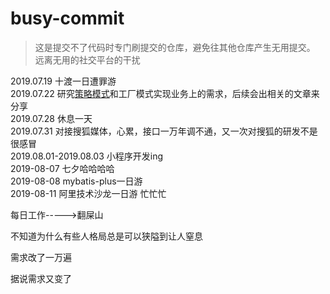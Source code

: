 # busy-commit
> 这是提交不了代码时专门刷提交的仓库，避免往其他仓库产生无用提交。
> 远离无用的社交平台的干扰


2019.07.19
十渡一日遭罪游    
2019.07.22
研究[策略模式](https://github.com/tinet-shenjg/JavaInterview/blob/master/designPattern/strategy.md)和工厂模式实现业务上的需求，后续会出相关的文章来分享    
2019.07.28
休息一天     
2019.07.31
对接搜狐媒体，心累，接口一万年调不通，又一次对搜狐的研发不是很感冒       
2019.08.01-2019.08.03
小程序开发ing     
2019-08-07
七夕哈哈哈哈    
2019-08-08
mybatis-plus一日游    
2019-08-11
阿里技术沙龙一日游
忙忙忙     

每日工作----->翻屎山      

不知道为什么有些人格局总是可以狭隘到让人窒息   


需求改了一万遍


     
据说需求又变了

